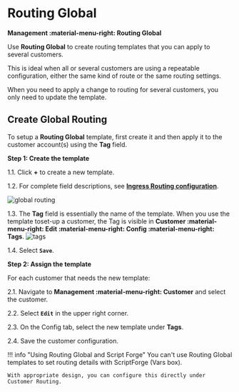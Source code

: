 # Routing Global

**Management :material-menu-right: Routing Global**

Use **Routing Global** to create routing templates that you can apply to several customers.

This is ideal when all or several customers are using a repeatable configuration, either the same kind of route or the same routing settings.

When you need to apply a change to routing for several customers, you only need to update the template.

## Create Global Routing

To setup a **Routing Global** template, first create it and then apply it to the customer account(s) using the **Tag** field.

**Step 1: Create the template**

1.1. Click **+** to create a new template.

1.2. For complete field descriptions, see [**Ingress Routing configuration**](https://docs.connexcs.com/customer/routing/#configure-routing).

![global routing](/misc/img/routing-global.png)

1.3. The **Tag** field is essentially the name of the template. When you use the template toset-up a customer, the Tag is visible in **Customer :material-menu-right: Edit :material-menu-right: Config :material-menu-right: Tags**.
![tags](/misc/img/tags.png)

1.4. Select **`Save`**.

**Step 2: Assign the template**

For each customer that needs the new template:

2.1. Navigate to **Management :material-menu-right: Customer** and select the customer.

2.2. Select **`Edit`** in the upper right corner.

2.3. On the Config tab, select the new template under **Tags**.

2.4. Save the customer configuration.

!!! info "Using Routing Global and Script Forge"
    You can't use Routing Global templates to set routing details with ScriptForge (Vars box). 
    
    With appropriate design, you can configure this directly under Customer Routing.
<!--stackedit_data:
eyJoaXN0b3J5IjpbLTY1MzgxMDE1MCwxMjIwNjI0NTI1LDEzND
E1OTk2NTAsLTE5NTcwMzkxMiwxNTc3MzIxMTM1LDExMDUxODM1
MTIsLTQwNDAxNDEwMl19
-->